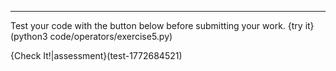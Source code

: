 ----------

Test your code with the button below before submitting your work.
{try it}(python3 code/operators/exercise5.py)

{Check It!|assessment}(test-1772684521)
